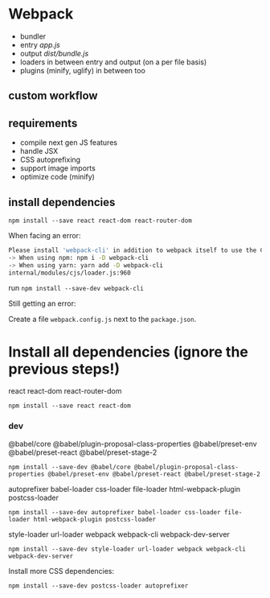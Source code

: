 # Webpack

- bundler
- entry _app.js_
- output _dist/bundle.js_
- loaders in between entry and output (on a per file basis)
- plugins (minify, uglify) in between too

## custom workflow

## requirements

- compile next gen JS features
- handle JSX
- CSS autoprefixing
- support image imports
- optimize code (minify)

## install dependencies

`npm install --save react react-dom react-router-dom`

When facing an error:

~~~bash
Please install 'webpack-cli' in addition to webpack itself to use the CLI
-> When using npm: npm i -D webpack-cli
-> When using yarn: yarn add -D webpack-cli
internal/modules/cjs/loader.js:960
~~~

run `npm install --save-dev webpack-cli`

Still getting an error:

Create a file `webpack.config.js` next to the `package.json`.

# Install all dependencies (ignore the previous steps!)

react
react-dom
react-router-dom

`npm install --save react react-dom`

### dev

@babel/core
@babel/plugin-proposal-class-properties
@babel/preset-env
@babel/preset-react
@babel/preset-stage-2

`npm install --save-dev @babel/core @babel/plugin-proposal-class-properties @babel/preset-env @babel/preset-react @babel/preset-stage-2`

autoprefixer
babel-loader
css-loader
file-loader
html-webpack-plugin
postcss-loader

`npm install --save-dev autoprefixer babel-loader css-loader file-loader html-webpack-plugin postcss-loader`

style-loader
url-loader
webpack
webpack-cli
webpack-dev-server

`npm install --save-dev style-loader url-loader webpack webpack-cli webpack-dev-server`

Install more CSS dependencies:

`npm install --save-dev postcss-loader autoprefixer`


